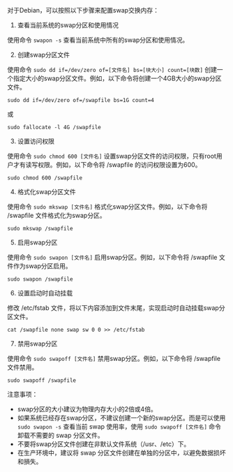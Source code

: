 对于Debian，可以按照以下步骤来配置swap交换内存：

1. 查看当前系统的swap分区和使用情况

使用命令 `swapon -s` 查看当前系统中所有的swap分区和使用情况。

2. 创建swap分区文件

使用命令 `sudo dd if=/dev/zero of=[文件名] bs=[块大小] count=[块数]` 创建一个指定大小的swap分区文件。例如，以下命令将创建一个4GB大小的swap分区文件。

```
sudo dd if=/dev/zero of=/swapfile bs=1G count=4
```
或
```
sudo fallocate -l 4G /swapfile
```

3. 设置访问权限

使用命令 `sudo chmod 600 [文件名]` 设置swap分区文件的访问权限，只有root用户才有读写权限。例如，以下命令将 /swapfile 的访问权限设置为600。

```
sudo chmod 600 /swapfile
```

4. 格式化swap分区文件

使用命令 `sudo mkswap [文件名]` 格式化swap分区文件。例如，以下命令将 /swapfile 文件格式化为swap分区。

```
sudo mkswap /swapfile
```

5. 启用swap分区

使用命令 `sudo swapon [文件名]` 启用swap分区。例如，以下命令将 /swapfile 文件作为swap分区启用。

```
sudo swapon /swapfile
```

6. 设置启动时自动挂载

修改 /etc/fstab 文件，将以下内容添加到文件末尾，实现启动时自动挂载swap分区文件。

```
cat /swapfile none swap sw 0 0 >> /etc/fstab
```

7. 禁用swap分区

使用命令 `sudo swapoff [文件名]` 禁用swap分区。例如，以下命令将 /swapfile 文件禁用。

```
sudo swapoff /swapfile
```

注意事项：

- swap分区的大小建议为物理内存大小的2倍或4倍。
- 如果系统已经存在swap分区，不建议创建一个新的swap分区。而是可以使用 `sudo swapon -s` 查看当前 swap 使用率，使用 `sudo swapoff [文件名]` 命令卸载不需要的 swap 分区文件。
- 不要将swap分区文件创建在非默认文件系统（/usr、/etc）下。
- 在生产环境中，建议将 swap 分区文件创建在单独的分区中，以避免数据损坏和損失。
